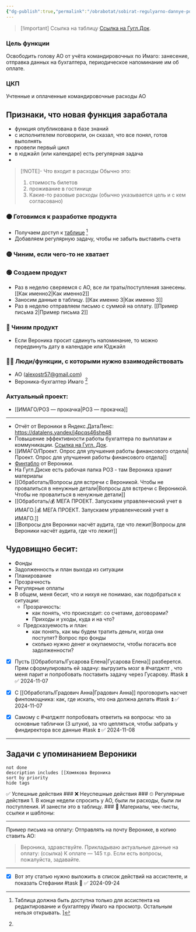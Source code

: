 ```yaml
---
{"dg-publish":true,"permalink":"/obrabotat/sobirat-regulyarno-dannye-po-rashodam-v-tabliczu-dlya-oplaty-v-imago/"}
---
```



> [!important] Ссылка на таблицу
> [Ссылка на Гугл.Док](https://docs.google.com/spreadsheets/d/1Nsp5S8c4Pji2x4aLrQqlKu_kbQZwrccob86MFhwR-r8).




### Цель функции
Освободить голову АО от учёта командировочных по Имаго: занесение, отправка данных на бухгалтера, периодическое напоминание им об оплате.
### ЦКП
Учтенные и оплаченные командировочные расходы АО


<div class="transclusion internal-embed is-loaded"><div class="markdown-embed">



## Признаки, что новая функция заработала


- функция опубликована в базе знаний
- с исполнителем поговорили, он сказал, что все понял, готов выполнять
- провели первый цикл
- в юджайл (или календаре) есть регулярная задача
- 

</div></div>




> [!NOTE]- Что входит в расходы
> Обычно это: 
> 1. стоимость билетов
> 2. проживание в гостинице
> 3. Какие-то разовые расходы (обычно указывается цель и с кем согласовано)



### 🟠 Готовимся к разработке продукта
- Получаем доступ к [таблице](https://docs.google.com/spreadsheets/d/1oUmkwqFRB5_NkfUo8sZt0Tck6ag4EfwBRT_ugOgKThw/edit?usp=drivesdk)  [^2]
- Добавляем регулярную задачу, чтобы не забыть выставить счета

[^2]: Таблица должна быть доступна только для ассистента на редактирование и бухгалтеру Имаго на просмотр. Остальным нельзя открывать. ]
### 🟡 Чиним, если чего-то не хватает
### 🟢 Создаем продукт
- Раз в неделю сверяемся с АО, все ли траты/поступления занесены. [[Как именно2\|Как именно2]]
- Заносим данные в таблицу. [[Как именно 3\|Как именно 3]]
- Раз в неделю отправляем письмо с суммой на оплату. [[Пример письма 2\|Пример письма 2]]
### 🔵 Чиним продукт
- Если Вероника просит сдвинуть напоминание, то можно передвинуть дату в календаре или Юджайл
### 🧗‍♀️ Люди/функции, с которыми нужно взаимодействовать
- АО (alexostr57@gmail.com)
- Вероника-бухгалтер Имаго [^1]

[^1]: 
<div class="transclusion internal-embed is-loaded"><div class="markdown-embed">




### Актуальный проект:
- [[ИМАГО/РО3 — прокачка\|РО3 — прокачка]]


---
- Отчёт от Вероники в Яндекс.ДатаЛенс: https://datalens.yandex/j4pcqs46she48
- Повышение эффективности работы бухгалтера по выплатам и коммуникации. [Ссылка на Гугл. Док](https://docs.google.com/document/d/1NfR5NubmobnOaoxgZBgem-kgix9CdSTa_A73Z8nNSr0/edit?usp=drivesdk). 
- [[ИМАГО/Проект. Опрос для улучшения работы финансового отдела\|Проект. Опрос для улучшения работы финансового отдела]]
- [Финтабло](https://docs.google.com/spreadsheets/d/1IdKIhwo6w0GgwZpwvv9A7uansctE5jdpMAc0U4u6SUY/edit?gid=779395153#gid=779395153) от Вероники.  
- На Гугл.Диске есть рабочая папка РО3 - там Вероника хранит материалы
- [[Обработать/Вопросы для встречи с Вероникой. Чтобы не провалиться в ненужные детали\|Вопросы для встречи с Вероникой. Чтобы не провалиться в ненужные детали]]
- [[Обработать/💰 МЕГА ПРОЕКТ. Запускаем управленческий учет в ИМАГО.\|💰 МЕГА ПРОЕКТ. Запускаем управленческий учет в ИМАГО.]]
- [[Вопросы для Вероники насчёт аудита, где что лежит\|Вопросы для Вероники насчёт аудита, где что лежит]]


## Чудовищно бесит:
- Фонды
- Задолженность и план выхода из ситуации
- Планирование
- Прозрачность
- Регулярные оплаты
- В общем, меня бесит, что и нихуя не понимаю, как подобраться к ситуации:
	- Прозрачность: 
		- как понять, что происходит: со счетами, договорами?
		- Приходы и уходы, куда и на что?
	- Предсказуемость и план: 
		- как понять, как мы будем тратить деньги, когда они поступят? Вопрос про фонды
		- сколько нужно денег и окупаемости, чтобы погасить все задолженности?

- [x] Пусть [[Обработать/Гусарова Елена\|Гусарова Елена]] разберется. Прям сформулировать ей задачу: выгрузить мозг в #чатджпт , что меня парит и попробовать поставить задачу через Гусарову. #task ⏫ ✅ 2024-11-07
- [x] C [[Обработать/Градович Анна\|Градович Анна]] проговорить насчет финпомощника: как, где искать, что она должна делать #task ⏫ ✅ 2024-11-07
- [x] Самому с #чатджпт попробовать ответить на вопросы: что за основные таблички (3 штуки), за что цепляться, чтобы забрать у финдиректора все данные #task ⏫ ✅ 2024-11-08






---
## Задачи с упоминанием Вероники

```tasks
not done
description includes [[Хомякова Вероника
sort by priority 
hide tags
```

</div></div>
✅ Успешные действия
### ❌ Неуспешные действия
### ⏲ Регулярные действия
1. В конце недели спросить у АО, были ли расходы, были ли поступления. И занести это в таблицу.
### 📃 Материалы, чек-листы, ссылки и шаблоны:




---
Пример письма на оплату:
Отправлять на почту Веронике, в копию ставить АО:

> Вероника, здравствуйте.
> Прикладываю актуальные данные на оплату: (ссылка) 
> К оплате — 145 т.р.
> Если есть вопросы, пожалуйста, задавайте.



---
- [x] Вот эту статью нужно выложить в список действий на ассистенте, и показать Стефании #task 🔼 ✅ 2024-09-24